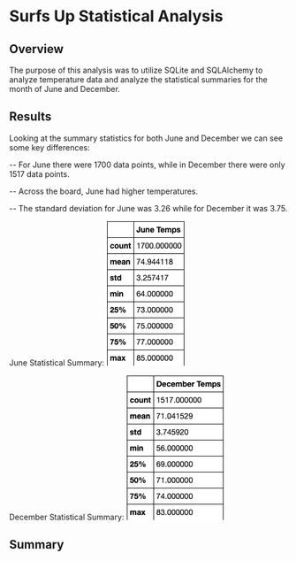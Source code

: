 # Surfs Up Statistical Analysis

## Overview

The purpose of this analysis was to utilize SQLite and SQLAlchemy to analyze temperature data and analyze the statistical summaries for the month of June and December.

## Results

Looking at the summary statistics for both June and December we can see some key differences:

-- For June there were 1700 data points, while in December there were only 1517 data points.

-- Across the board, June had higher temperatures. 

-- The standard deviation for June was 3.26 while for December it was 3.75. 

June Statistical Summary:
<img src="https://github.com/kimcheese33/surfs_up/blob/main/Images/june_temps.png"/>

December Statistical Summary:
<img src="https://github.com/kimcheese33/surfs_up/blob/main/Images/dec_temps.png"/>

## Summary


